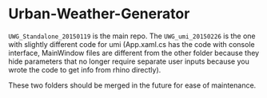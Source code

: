 # Urban-Weather-Generator
```UWG_Standalone_20150119``` is the main repo. The ```UWG_umi_20150226``` is the one with slightly different code for umi (App.xaml.cs has the code with console interface, MainWindow files are different from the other folder because they hide parameters that no longer require separate user inputs because you wrote the code to get info from rhino directly).

These two folders should be merged in the future for ease of maintenance. 